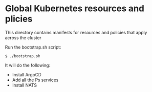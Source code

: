 # Global Kubernetes resources and plicies

This directory contains manifests for resources and policies that apply across the cluster

Run the bootstrap.sh script:

```
$ ./bootstrap.sh
```

It will do the following:

- Install ArgoCD
- Add all the Ps services
- Install NATS